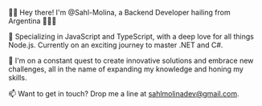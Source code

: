 🙋‍♂️ Hey there! I'm @Sahl-Molina, a Backend Developer hailing from Argentina 🌟🌟🌟

💛 Specializing in JavaScript and TypeScript, with a deep love for all things Node.js. Currently on an exciting journey to master .NET and C#.

🚀 I'm on a constant quest to create innovative solutions and embrace new challenges, all in the name of expanding my knowledge and honing my skills.

📫 Want to get in touch? Drop me a line at sahlmolinadev@gmail.com.

<!---
Sahl-Molina/Sahl-Molina is a ✨ special ✨ repository because its `README.md` (this file) appears on your GitHub profile.
You can click the Preview link to take a look at your changes.
--->
